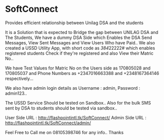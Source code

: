# SoftConnect
Provides efficient relationship between Unilag DSA and the students

It is a Solution that is expected to Bridge the gap between UNILAG DSA and The Students, We have a dummy DSA Side which Enables the DSA Send Messages, View Sent Messages and View Users Who have Paid.. We also created a USSD Utility App, with short code as *384*22222# which enables registered students Check if they're registered and also View their Matric No.. 

We have Test Values for Matric No on the Users side as 170805028 and 170805037 and Phone Numbers as +2347016663388 and +2348167364146 respectively...

We also have admin login details as Username : admin, Password : admin123.. 

The USSD Service Should be tested on Sandbox.. Also for the bulk SMS sent by DSA to students should be tested via sandbox..

User Side URL : http://flashpointintl.tk/SoftConnect/
Admin Side URL : http://flashpointintl.tk/SoftConnect/admin/

Feel Free to Call me on 08105398746 for any info..
Thanks
